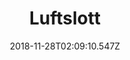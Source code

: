 ---
title: Luftslott
artist: Ugress
date: 2018-11-28T02:09:10.547Z
cover: /upload/tumblr_od9bkx4mqi1vfaqyoo1_1280.jpg
styles:
  - Electronica
  - Trip hop
links:
  spotify: https://open.spotify.com/album/0BNXjPPSFrB80ea1ThuNWS?si=KXNTSQX2RnSvnRsYEshMxQ
  youtube: https://music.youtube.com/watch?v=nxbi65EbyvY
  applemusic: https://itunes.apple.com/us/album/luftslott-ep/490499534?uo=4
  soundcloud: ""
  bandcamp: https://ugress.bandcamp.com/album/luftslott-ep
  googleplay: https://play.google.com/music/m/Bseewkyi6awsnc57gkzcouear2i?signup_if_needed=1
  deezer: https://www.deezer.com/album/1634289
---